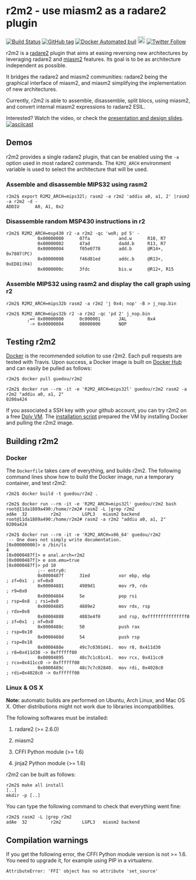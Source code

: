 # r2m2 - use miasm2 as a radare2 plugin

[![Build Status](https://travis-ci.org/guedou/r2m2.svg?branch=master)](https://travis-ci.org/guedou/r2m2)
[![GitHub tag](https://img.shields.io/github/tag/guedou/r2m2.svg)](https://github.com/guedou/r2m2/releases)
[![Docker Automated buil](https://img.shields.io/docker/automated/guedou/r2m2.svg)](https://hub.docker.com/r/guedou/r2m2/)
<a href="https://dply.co/b/GmWkkvVs"><img src="https://dply.co/b.svg" height=20/></a>
[![Twitter Follow](https://img.shields.io/twitter/follow/guedou.svg?style=social)](https://twitter.com/intent/follow?screen_name=guedou)

r2m2 is a [radare2](https://github.com/radare/radare2) plugin that aims at easing reversing new architectures by leveraging radare2 and [miasm2](https://github.com/cea-sec/miasm) features. Its goal is to be as architecture independent as possible.

It bridges the radare2 and miasm2 communities: radare2 being the graphical interface of miasm2, and miasm2 simplifying the implementation of new architectures.

Currently, r2m2 is able to assemble, disassemble, split blocs, using miasm2,  and convert internal miasm2 expressions to radare2 ESIL.

Interested? Watch the video, or check the [presentation and design slides](https://guedou.github.io/).
[![asciicast](https://asciinema.org/a/3x0i1ejw5x9s0ep9aghhm848c.png)](https://asciinema.org/a/3x0i1ejw5x9s0ep9aghhm848c)


## Demos

r2m2 provides a single radare2 plugin, that can be enabled using the `-a` option used in most radare2 commands. The `R2M2_ARCH` environment variable is used to select the architecture that will be used.

### Assemble and disassemble MIPS32 using rasm2

```
r2m2$ export R2M2_ARCH=mips32l; rasm2 -a r2m2 'addiu a0, a1, 2' |rasm2 -a r2m2 -d -
ADDIU      A0, A1, 0x2
```

### Disassemble random MSP430 instructions in r2

```
r2m2$ R2M2_ARCH=msp430 r2 -a r2m2 -qc 'woR; pd 5' -
            0x00000000      07fa           and.w      R10, R7
            0x00000002      47ad           dadd.b     R13, R7
            0x00000004      f05e0778       add.b      @R14+, 0x7807(PC)
            0x00000008      f46d81ed       addc.b     @R13+, 0xED81(R4)
            0x0000000c      3fdc           bis.w      @R12+, R15
```

### Assemble MIPS32 using rasm2 and display the call graph using r2

```
r2m2$ R2M2_ARCH=mips32b rasm2 -a r2m2 'j 0x4; nop' -B > j_nop.bin

r2m2$ R2M2_ARCH=mips32b r2 -a r2m2 -qc 'pd 2' j_nop.bin
        ,=< 0x00000000      0c000001       JAL        0x4
        `-> 0x00000004      00000000       NOP
```


## Testing r2m2

[Docker](https://www.docker.com/) is the recommended solution to use r2m2. Each pull requests are tested with Travis. Upon success, a Docker image is built on [Docker Hub](https://hub.docker.com) and can easily be pulled as follows:

```
r2m2$ docker pull guedou/r2m2

r2m2$ docker run --rm -it -e 'R2M2_ARCH=mips32l' guedou/r2m2 rasm2 -a r2m2 "addiu a0, a1, 2"
0200a424
```

If you associated a SSH key with your github account, you can try r2m2 on a free [Dply VM](https://dply.co/b/GmWkkvVs). The [installation script](examples/dply_cloud-init.sh) prepared the VM by installing Docker and pulling the r2m2 image.


## Building r2m2

### Docker

The `Dockerfile` takes care of everything, and builds r2m2.  The following command lines show how to build the Docker image, run a temporary container, and test r2m2:

```
r2m2$ docker build -t guedou/r2m2 .

r2m2$ docker run --rm -it -e 'R2M2_ARCH=mips32l' guedou/r2m2 bash
root@11da1889a490:/home/r2m2# rasm2 -L |grep r2m2
adAe  32         r2m2        LGPL3   miasm2 backend
root@11da1889a490:/home/r2m2# rasm2 -a r2m2 "addiu a0, a1, 2"
0200a424

r2m2$ docker run --rm -it -e 'R2M2_ARCH=x86_64' guedou/r2m2
 -- One does not simply write documentation.
[0x00000000]> o /bin/ls
4
[0x0000487f]> e anal.arch=r2m2
[0x0000487f]> e asm.emu=true
[0x0000487f]> pd 10
            ;-- entry0:
            0x0000487f      31ed           xor ebp, ebp                ; zf=0x1  ; nf=0x0 
            0x00004881      4989d1         mov r9, rdx                 ; r9=0x0 
            0x00004884      5e             pop rsi                     ; rsp=0x8  ; rsi=0x0 
            0x00004885      4889e2         mov rdx, rsp                ; rdx=0x8 
            0x00004888      4883e4f0       and rsp, 0xfffffffffffffff0 ; zf=0x1  ; nf=0x0 
            0x0000488c      50             push rax                    ; rsp=0x10 
            0x0000488d      54             push rsp                    ; rsp=0x18 
            0x0000488e      49c7c0301d41.  mov r8, 0x411d30            ; r8=0x411d30 -> 0xffffff00
            0x00004895      48c7c1c01c41.  mov rcx, 0x411cc0           ; rcx=0x411cc0 -> 0xffffff00
            0x0000489c      48c7c7c02840.  mov rdi, 0x4028c0           ; rdi=0x4028c0 -> 0xffffff00
```

### Linux & OS X

**Note:** automatic builds are performed on Ubuntu, Arch Linux, and Mac OS X.  Other distributions might not work due to libraries incompatibilities.

The following softwares must be installed:

1. radare2 (>= 2.6.0)

2. miasm2

3. CFFI Python module (>= 1.6)

4. jinja2 Python module (>= 1.6)

r2m2 can be built as follows:
```
r2m2$ make all install
[..]
mkdir -p [..]
```

You can type the following command to check that everything went fine:
```
r2m2$ rasm2 -L |grep r2m2
adAe  32         r2m2        LGPL3   miasm2 backend
```


## Compilation warnings

If you get the following error, the CFFI Python module version is not >= 1.6.  You need to upgrade it, for example using PIP in a virtualenv.
```
AttributeError: 'FFI' object has no attribute 'set_source'
```
